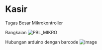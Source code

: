 # Kasir
Tugas Besar Mikrokontroller

Rangkaian
![PBL_MIKRO](https://user-images.githubusercontent.com/107682778/178402993-0205f0e8-f576-46ab-a6f4-a905d0b27bb6.jpg)


Hubungan arduino dengan barcode
![image](https://user-images.githubusercontent.com/107682778/178402899-8a3d2a42-d3bb-41a1-ab05-52f3b2da83f5.png)
